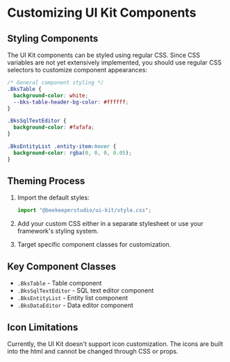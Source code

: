 # Customizing UI Kit Components

## Styling Components

The UI Kit components can be styled using regular CSS. Since CSS variables are not yet extensively implemented, you should use regular CSS selectors to customize component appearances:

```css
/* General component styling */
.BksTable {
  background-color: white;
  --bks-table-header-bg-color: #ffffff;
}

.BksSqlTextEditor {
  background-color: #fafafa;
}

.BksEntityList .entity-item:hover {
  background-color: rgba(0, 0, 0, 0.05);
}
```

## Theming Process

1. Import the default styles:
   ```js
   import "@beekeeperstudio/ui-kit/style.css";
   ```

2. Add your custom CSS either in a separate stylesheet or use your framework's styling system.

3. Target specific component classes for customization.

## Key Component Classes

- `.BksTable` - Table component
- `.BksSqlTextEditor` - SQL text editor component
- `.BksEntityList` - Entity list component
- `.BksDataEditor` - Data editor component

## Icon Limitations

Currently, the UI Kit doesn't support icon customization. The icons are built into the html and cannot be changed through CSS or props.

